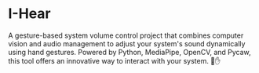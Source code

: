 # I-Hear
A gesture-based system volume control project that combines computer vision and audio management to adjust your system's sound dynamically using hand gestures. Powered by Python, MediaPipe, OpenCV, and Pycaw, this tool offers an innovative way to interact with your system. 🎵✋
